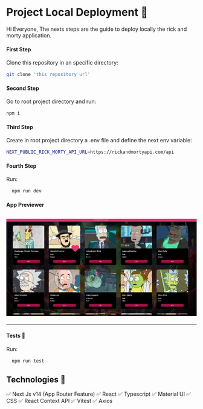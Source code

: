 # Project Local Deployment :rocket:

Hi Everyone, The nexts steps are the guide to deploy locally the rick and morty application.

#### First Step

Clone this repository in an specific directory:

```bash
git clone 'this repository url'
```

#### Second Step

Go to root project directory and run:

```bash
npm i
```

#### Third Step

Create in root project directory a .env file and define the next env variable:

```bash
NEXT_PUBLIC_RICK_MORTY_API_URL=https://rickandmortyapi.com/api
```

#### Fourth Step

Run:

```bash
  npm run dev
```

#### App Previewer

## ![App_Previewer](/public/images/app_previewer.png)

---

#### Tests :dart:

Run:

```bash
  npm run test
```

## Technologies :hammer:

:white_check_mark: Next Js v14 (App Router Feature)
:white_check_mark: React
:white_check_mark: Typescript
:white_check_mark: Material UI
:white_check_mark: CSS
:white_check_mark: React Context API
:white_check_mark: Vitest
:white_check_mark: Axios
